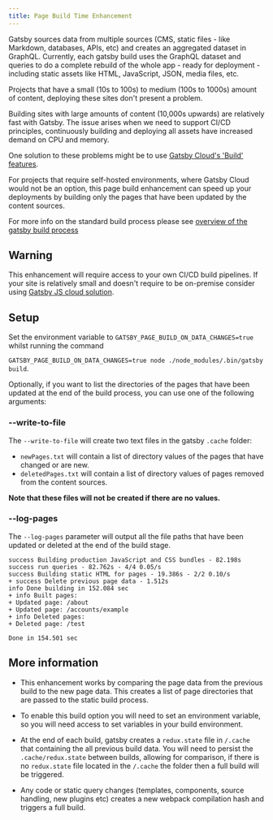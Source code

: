 ```yaml
---
title: Page Build Time Enhancement
---
```


Gatsby sources data from multiple sources (CMS, static files - like Markdown, databases, APIs, etc) and creates an aggregated dataset in GraphQL. Currently, each gatsby build uses the GraphQL dataset and queries to do a complete rebuild of the whole app - ready for deployment - including static assets like HTML, JavaScript, JSON, media files, etc.

Projects that have a small (10s to 100s) to medium (100s to 1000s) amount of content, deploying these sites don't present a problem.

Building sites with large amounts of content (10,000s upwards) are relatively fast with Gatsby. The issue arises when we need to support CI/CD principles, continuously building and deploying all assets have increased demand on CPU and memory.

One solution to these problems might be to use [Gatsby Cloud's 'Build' features](https://www.gatsbyjs.com/cloud/).

For projects that require self-hosted environments, where Gatsby Cloud would not be an option, this page build enhancement can speed up your deployments by building only the pages that have been updated by the content sources.

For more info on the standard build process please see [overview of the gatsby build process](/docs/overview-of-the-gatsby-build-process/)

## Warning

This enhancement will require access to your own CI/CD build pipelines. If your site is relatively small and doesn't require to be on-premise consider using [Gatsby JS cloud solution](https://www.gatsbyjs.com/cloud/).

## Setup

Set the environment variable to `GATSBY_PAGE_BUILD_ON_DATA_CHANGES=true` whilst running the command

`GATSBY_PAGE_BUILD_ON_DATA_CHANGES=true node ./node_modules/.bin/gatsby build`.

Optionally, if you want to list the directories of the pages that have been updated at the end of the build process, you can use one of the following arguments:

### --write-to-file

The `--write-to-file` will create two text files in the gatsby `.cache` folder:

- `newPages.txt` will contain a list of directory values of the pages that have changed or are new.
- `deletedPages.txt` will contain a list of directory values of pages removed from the content sources.

**Note that these files will not be created if there are no values.**

### --log-pages

The `--log-pages` parameter will output all the file paths that have been updated or deleted at the end of the build stage.

```
success Building production JavaScript and CSS bundles - 82.198s
success run queries - 82.762s - 4/4 0.05/s
success Building static HTML for pages - 19.386s - 2/2 0.10/s
+ success Delete previous page data - 1.512s
info Done building in 152.084 sec
+ info Built pages:
+ Updated page: /about
+ Updated page: /accounts/example
+ info Deleted pages:
+ Deleted page: /test

Done in 154.501 sec
```

## More information

- This enhancement works by comparing the page data from the previous build to the new page data. This creates a list of page directories that are passed to the static build process.

- To enable this build option you will need to set an environment variable, so you will need access to set variables in your build environment.

- At the end of each build, gatsby creates a `redux.state` file in `/.cache` that containing the all previous build data. You will need to persist the `.cache/redux.state` between builds, allowing for comparison, if there is no `redux.state` file located in the `/.cache` the folder then a full build will be triggered.

- Any code or static query changes (templates, components, source handling, new plugins etc) creates a new webpack compilation hash and triggers a full build.
